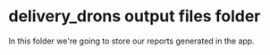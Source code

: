 delivery_drons output files folder
===============

In this folder we're going to store our reports generated in the app.